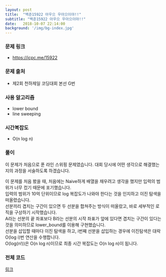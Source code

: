 ```yaml
---
layout: post
title:  "백준15922 아우으 우아으이야!!"
subtitle: "백준15922 아우으 우아으이야!!"
date:   2018-10-07 22:14:00
background: '/img/bg-index.jpg'
---
```


### 문제 링크
* https://icpc.me/15922

### 문제 출처
* 제2회 천하제일 코딩대회 본선 G번

### 사용 알고리즘
* lower bound
* line sweeping

### 시간복잡도
* O(n log n)

### 풀이
이 문제가 처음으로 푼 라인 스위핑 문제였습니다. 대회 당시에 어떤 생각으로 해결했는지의 과정을 서술하도록 하겠습니다.

이 문제를 처음 봤을 때, 처음에는 Naive하게 배열을 채우려고 생각을 했지만 입력의 범위가 너무 컸기 때문에 포기했습니다.<br>
입력의 범위가 10억 단위이므로 log 복잡도가 나와야 한다는 것을 인지하고 이진 탐색을 떠올렸습니다.<br>
선분끼리 겹치는 구간이 있으면 두 선분을 합쳐주는 방식이 떠올랐고, 바로 세부적인 로직을 구상하기 시작했습니다.<br>
A라는 선분의 끝 좌표보다 B라는 선분의 시작 좌표가 앞에 있다면 겹치는 구간이 있다는 것을 의미하므로 lower_bound를 이용해 구현했습니다.<br>
선분을 삽입할 때마다 이진 탐색을 하고, i번째 선분을 삽입하는 경우에 이진탐색은 대락 O(log i)번 연산을 수행합니다.<br>
O(log(n!))은 O(n log n)이므로 최종 시간 복잡도는 O(n log n)이 됩니다.

### 전체 코드
<a href = "https://github.com/justiceHui/BOJ/blob/master/SunrinCCD18/15922.cpp">링크</a>
